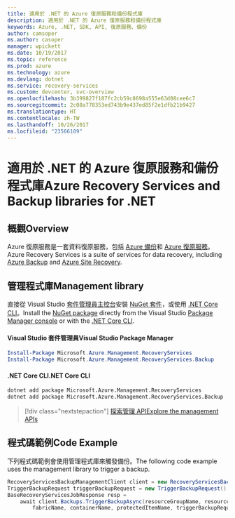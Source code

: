 ```yaml
---
title: 適用於 .NET 的 Azure 復原服務和備份程式庫
description: 適用於 .NET 的 Azure 復原服務和備份程式庫
keywords: Azure, .NET, SDK, API, 復原服務、備份
author: camsoper
ms.author: casoper
manager: wpickett
ms.date: 10/19/2017
ms.topic: reference
ms.prod: azure
ms.technology: azure
ms.devlang: dotnet
ms.service: recovery-services
ms.custom: devcenter, svc-overview
ms.openlocfilehash: 3b399827f187fc2cb59c8698a555e63d08cee6c7
ms.sourcegitcommit: 2c08a778353ed743b9e437ed85f2e1dfb21b9427
ms.translationtype: HT
ms.contentlocale: zh-TW
ms.lasthandoff: 10/26/2017
ms.locfileid: "23566109"
---
```

# <a name="azure-recovery-services-and-backup-libraries-for-net"></a><span data-ttu-id="a1b33-104">適用於 .NET 的 Azure 復原服務和備份程式庫</span><span class="sxs-lookup"><span data-stu-id="a1b33-104">Azure Recovery Services and Backup libraries for .NET</span></span>

## <a name="overview"></a><span data-ttu-id="a1b33-105">概觀</span><span class="sxs-lookup"><span data-stu-id="a1b33-105">Overview</span></span>

<span data-ttu-id="a1b33-106">Azure 復原服務是一套資料復原服務，包括 [Azure 備份](/azure/backup/)和 [Azure 復原服務](/azure/site-recovery/)。</span><span class="sxs-lookup"><span data-stu-id="a1b33-106">Azure Recovery Services is a suite of services for data recovery, including [Azure Backup](/azure/backup/) and [Azure Site Recovery](/azure/site-recovery/).</span></span>

## <a name="management-library"></a><span data-ttu-id="a1b33-107">管理程式庫</span><span class="sxs-lookup"><span data-stu-id="a1b33-107">Management library</span></span>

<span data-ttu-id="a1b33-108">直接從 Visual Studio [套件管理員主控台][PackageManager]安裝 [NuGet 套件](https://www.nuget.org/packages/Microsoft.Azure.Management.RecoveryServices)，或使用 [.NET Core CLI][DotNetCLI]。</span><span class="sxs-lookup"><span data-stu-id="a1b33-108">Install the [NuGet package](https://www.nuget.org/packages/Microsoft.Azure.Management.RecoveryServices) directly from the Visual Studio [Package Manager console][PackageManager] or with the [.NET Core CLI][DotNetCLI].</span></span>

#### <a name="visual-studio-package-manager"></a><span data-ttu-id="a1b33-109">Visual Studio 套件管理員</span><span class="sxs-lookup"><span data-stu-id="a1b33-109">Visual Studio Package Manager</span></span>

```powershell
Install-Package Microsoft.Azure.Management.RecoveryServices
Install-Package Microsoft.Azure.Management.RecoveryServices.Backup
```

#### <a name="net-core-cli"></a><span data-ttu-id="a1b33-110">.NET Core CLI</span><span class="sxs-lookup"><span data-stu-id="a1b33-110">.NET Core CLI</span></span>

```bash
dotnet add package Microsoft.Azure.Management.RecoveryServices
dotnet add package Microsoft.Azure.Management.RecoveryServices.Backup
```

> [!div class="nextstepaction"]
> [<span data-ttu-id="a1b33-111">探索管理 API</span><span class="sxs-lookup"><span data-stu-id="a1b33-111">Explore the management APIs</span></span>](/dotnet/api/overview/azure/recoveryservices/management)


## <a name="code-example"></a><span data-ttu-id="a1b33-112">程式碼範例</span><span class="sxs-lookup"><span data-stu-id="a1b33-112">Code Example</span></span>

<span data-ttu-id="a1b33-113">下列程式碼範例會使用管理程式庫來觸發備份。</span><span class="sxs-lookup"><span data-stu-id="a1b33-113">The following code example uses the management library to trigger a backup.</span></span>

```csharp
RecoveryServicesBackupManagementClient client = new RecoveryServicesBackupManagementClient(credentials);
TriggerBackupRequest triggerBackupRequest = new TriggerBackupRequest();
BaseRecoveryServicesJobResponse resp =
    await client.Backups.TriggerBackupAsync(resourceGroupName, resourceName, null,
        fabricName, containerName, protectedItemName, triggerBackupRequest);
```

[PackageManager]: https://docs.microsoft.com/nuget/tools/package-manager-console
[DotNetCLI]: https://docs.microsoft.com/dotnet/core/tools/dotnet-add-package
